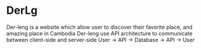 # DerLg
Der-leng is a website which allow user to discover their favorite place, and amazing place in Cambodia
Der-leng use API architecture to communicate between client-side and server-side
User -> API -> Database -> API -> User
